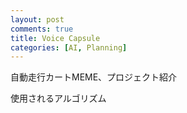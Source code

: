 ```yaml
---
layout: post
comments: true
title: Voice Capsule
categories: [AI, Planning]
---
```


自動走行カートMEME、プロジェクト紹介

使用されるアルゴリズム
